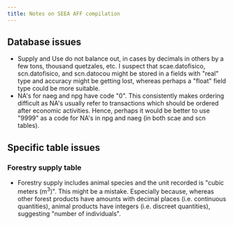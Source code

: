 ```yaml
---
title: Notes on SEEA AFF compilation
---
```



## Database issues

* Supply and Use do not balance out, in cases by decimals in others by a few tons, thousand quetzales, etc. I suspect that scae.datofisico, scn.datofisico, and scn.datocou might be stored in a fields with "real" type and accuracy might be getting lost, whereas perhaps a "float" field type could be more suitable.
* NA's for naeg and npg have code "0". This consistently makes ordering difficult as NA's usually refer to transactions which should be ordered after economic activities. Hence, perhaps it would be better to use "9999" as a code for NA's in npg and naeg (in both scae and scn tables).

## Specific table issues

### Forestry supply table

* Forestry supply includes animal species and the unit recorded is "cubic meters (m<sup>3</sup>)". This might be a mistake.  Especially because, whereas other forest products have amounts with decimal places (i.e. continuous quantities), animal products have integers (i.e. discreet quantities), suggesting "number of individuals".

